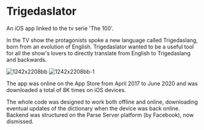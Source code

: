 # Trigedaslator
An iOS app linked to the tv serie 'The 100'. 

In the TV show the protagonists spoke a new language called Trigedaslang, born from an evolution of English. 
Trigedaslator wanted to be a useful tool for all the show's lovers to directly translate from English to Trigedaslang and backwards. 

![1242x2208bb](https://user-images.githubusercontent.com/1354168/155236788-fc9f3121-1907-4fa1-8915-604baa259d01.png)
![1242x2208bb-1](https://user-images.githubusercontent.com/1354168/155236808-e863f548-a4d0-45b4-96e5-76c0d70d3df8.png)

The app was online on the App Store from April 2017 to June 2020 and was downloaded a total of 8K times on iOS devices.

The whole code was designed to work both offline and online, downloading eventual updates of the dictionary when the device was back online. 
Backend was structured on the Parse Server platform (by Facebook), now dismissed. 
